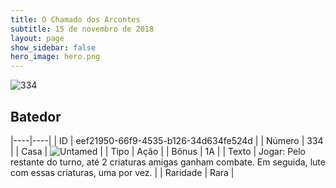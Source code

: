 ```yaml
---
title: O Chamado dos Arcontes
subtitle: 15 de novembro de 2018
layout: page
show_sidebar: false
hero_image: hero.png
---
```


![334](https://cdn.keyforgegame.com/media/card_front/pt/341_334_W8RW3VC8V333_pt.png)

## Batedor

|----|----|
| ID | eef21950-66f9-4535-b126-34d634fe524d |
| Número | 334 |
| Casa | ![Untamed](https://archonarcana.com/images/thumb/b/bd/Untamed.png/22px-Untamed.png "Indomados") |
| Tipo | Ação |
| Bônus | 1A |
| Texto | Jogar: Pelo restante do turno, até 2 criaturas amigas ganham combate.  Em seguida, lute com essas criaturas, uma por vez. |
| Raridade | Rara |
